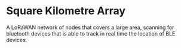 # Square Kilometre Array

A LoRaWAN network of nodes that covers a large area, scanning for bluetooth devices that is able to track in real time the location of BLE devices.
